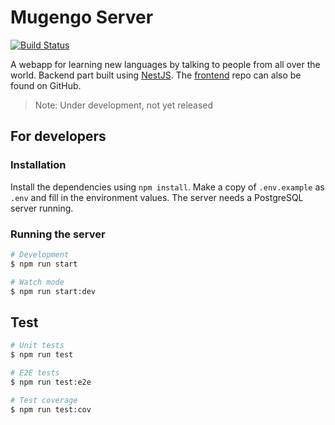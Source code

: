 # Mugengo Server

[![Build Status](https://travis-ci.com/dricholm/mugengo-server.svg?branch=master)](https://travis-ci.com/dricholm/mugengo-server)

A webapp for learning new languages by talking to people from all over the world. Backend part built using [NestJS](https://nestjs.com/). The [frontend](https://github.com/dricholm/mugengo-ui) repo can also be found on GitHub.

> Note: Under development, not yet released

## For developers

### Installation

Install the dependencies using `npm install`. Make a copy of `.env.example` as `.env` and fill in the environment values. The server needs a PostgreSQL server running.

### Running the server

```bash
# Development
$ npm run start

# Watch mode
$ npm run start:dev
```

## Test

```bash
# Unit tests
$ npm run test

# E2E tests
$ npm run test:e2e

# Test coverage
$ npm run test:cov
```
